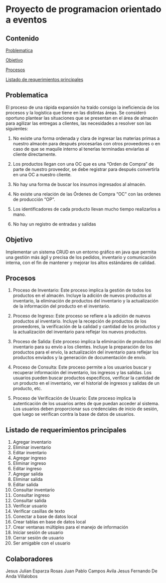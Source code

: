 
# Proyecto de programacion orientado a eventos

## Contenido

[Problematica](#problematica)

[Objetivo](#objetivo)

[Procesos](#procesos)

[Listado de requerimientos principales](#listado-de-requerimientos-principales)

## Problematica

El proceso de una rápida expansión ha traído consigo la ineficiencia de los procesos y la
logística que tiene en las distintas áreas.
Se consideró oportuno plantear las situaciones que se presentan en el área de almacén
para agilizar las entregas a clientes, las necesidades a resolver son las siguientes:

1. No existe una forma ordenada y clara de ingresar las materias primas a nuestro almacén para después procesarlas con otros proveedores o en caso de que se maquile interno al tenerlas terminadas enviarlas al cliente directamente.

2. Los productos llegan con una OC que es una “Orden de Compra” de parte de nuestro proveedor, se debe registrar para después convertirla en una OC a nuestro cliente.

3. No hay una forma de buscar los insumos ingresados al almacén.

4. No existe una relación de las Órdenes de Compra “OC" con las ordenes de producción “OP".

5. Los identificadores de cada producto llevan mucho tiempo realizarlos a mano.

6. No hay un registro de entradas y salidas

## Objetivo

Implementar un sistema CRUD en un entorno gráfico en java que permita una gestión más ágil y precisa de los pedidos, inventario y comunicación interna, con el fin de mantener y mejorar los altos estándares de calidad.

## Procesos

1. Proceso de Inventario: Este proceso implica la gestión de todos los productos en el almacén. Incluye la adición de nuevos productos al inventario, la eliminación de productos del inventario y la actualización de la información del producto en el inventario.

2. Proceso de Ingreso: Este proceso se refiere a la adición de nuevos productos al inventario. Incluye la recepción de productos de los proveedores, la verificación de la calidad y cantidad de los productos y la actualización del inventario para reflejar los nuevos productos.

3. Proceso de Salida: Este proceso implica la eliminación de productos del inventario para su envío a los clientes. Incluye la preparación de los productos para el envío, la actualización del inventario para reflejar los productos enviados y la generación de documentación de envío.

4. Proceso de Consulta: Este proceso permite a los usuarios buscar y recuperar información del inventario, los ingresos y las salidas. Los usuarios pueden buscar productos específicos, verificar la cantidad de un producto en el inventario, ver el historial de ingresos y salidas de un producto, etc.

5. Proceso de Verificación de Usuario: Este proceso implica la  autenticación de los usuarios antes de que puedan acceder al sistema. Los usuarios deben proporcionar sus credenciales de inicio de sesión, que luego se verifican contra la base de datos de usuarios.

## Listado de requerimientos principales

1. Agregar inventario
2. Eliminar inventario
3. Editar inventario
4. Agregar ingreso
5. Eliminar ingreso
6. Editar ingreso
7. Agregar salida
8. Eliminar salida
9. Editar salida
10. Consultar inventario
11. Consultar ingreso
12. Consultar salida
13. Verificar usuario
14. Verificar casillas de texto
15. Conectar a base de datos local
16. Crear tablas en base de datos local
17. Crear ventanas múltiples para el manejo de información
18. Iniciar sesión de usuario
19. Cerrar sesión de usuario
20. Ser amigable con el usuario

## Colaboradores

Jesus Julian Esparza Rosas
Juan Pablo Campos Avila
Jesus Fernando De Anda Villalobos
